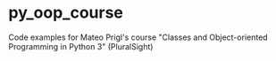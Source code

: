 # py_oop_course
Code examples for Mateo Prigl's course "Classes and Object-oriented Programming in Python 3" (PluralSight)
